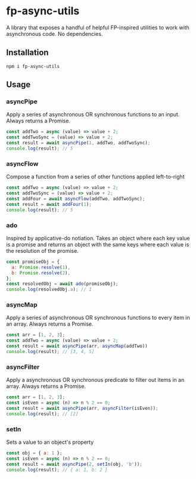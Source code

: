 # fp-async-utils
A library that exposes a handful of helpful FP-inspired utilities to work with asynchronous code.
No dependencies.
## Installation
`npm i fp-async-utils`

## Usage
### asyncPipe
Apply a series of asynchronous OR synchronous functions to an input. Always returns a Promise.
```javascript
const addTwo = async (value) => value + 2;
const addTwoSync = (value) => value + 2;
const result = await asyncPipe(1, addTwo, addTwoSync);
console.log(result); // 5
```

### asyncFlow
Compose a function from a series of other functions applied left-to-right
```javascript
const addTwo = async (value) => value + 2;
const addTwoSync = (value) => value + 2;
const addFour = await asyncFlow(addTwo, addTwoSync);
const result = await addFour(1);
console.log(result); // 5
```

### ado
Inspired by applicative-do notiation. Takes an object where each key value is a promise and returns an object with the same keys where each value is the resolution of the promise.
```javascript
const promiseObj = {
  a: Promise.resolve(1),
  b: Promise.resolve(2),
};
const resolvedObj = await ado(promiseObj);
console.log(resolvedObj.a); // 1
```

### asyncMap
Apply a series of asynchronous OR synchronous functions to every item in an array. Always returns a Promise.
```javascript
const arr = [1, 2, 3];
const addTwo = async (value) => value + 2;
const result = await asyncPipe(arr, asyncMap(addTwo))
console.log(result); // [3, 4, 5]
```

### asyncFilter
Apply a asynchronous OR synchronous predicate to filter out items in an array. Always returns a Promise.
```javascript
const arr = [1, 2, 3];
const isEven = async (n) => n % 2 == 0;
const result = await asyncPipe(arr, asyncFilter(isEven));
console.log(result); // [2]
```

### setIn
Sets a value to an object's property
```javascript
const obj = { a: 1 };
const isEven = async (n) => n % 2 == 0;
const result = await asyncPipe(2, setIn(obj, 'b'));
console.log(result); // { a: 1, b: 2 }
```